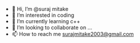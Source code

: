 - 👋 Hi, I’m @suraj mitake
- 👀 I’m interested in coding
- 🌱 I’m currently learning c++
- 💞️ I’m looking to collaborate on ...
- 📫 How to reach me surajmitake2003@gmail.com

<!---
Mitakedon/Mitakedon is a ✨ special ✨ repository because its `README.md` (this file) appears on your GitHub profile.
You can click the Preview link to take a look at your changes.
--->
